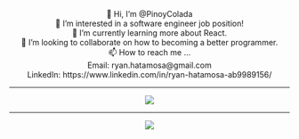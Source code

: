 <div align="center">
👋 Hi, I’m @PinoyColada <br>
👀 I’m interested in a software engineer job position! <br>
🌱 I’m currently learning more about React. <br>
👥 I’m looking to collaborate on how to becoming a better programmer. <br>
📫 How to reach me ... <br>
Email: ryan.hatamosa@gmail.com <br>
LinkedIn: https://www.linkedin.com/in/ryan-hatamosa-ab9989156/ <br>
<hr>
  <a href="#"><img align="center" src="https://github-readme-stats.vercel.app/api?username=pinoycolada&show_icons=true&theme=dracula"/></a> 
  <br>
  <hr>
  <a href="#"><img align="center" src="https://github-readme-stats.vercel.app/api/top-langs/?username=pinoycolada&layout=compact&theme=dracula"/></a>
</div>
  
<!---
PinoyColada/PinoyColada is a ✨ special ✨ repository because its `README.md` (this file) appears on your GitHub profile.
You can click the Preview link to take a look at your changes.
--->
